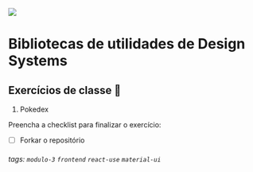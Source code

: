 ![](https://i.imgur.com/xG74tOh.png)

# Bibliotecas de utilidades de Design Systems

## Exercícios de classe 🏫

1. Pokedex

Preencha a checklist para finalizar o exercício:
-   [ ] Forkar o repositório

###### tags: `modulo-3` `frontend` `react-use` `material-ui`
